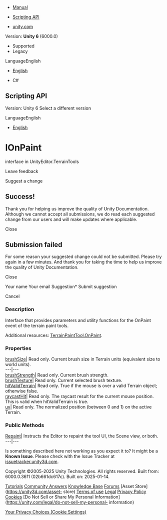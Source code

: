 [ ]()

  * [Manual](../Manual/index.html)
  * [Scripting API](../ScriptReference/index.html)

  * [unity.com](https://unity.com/)

Version: **Unity 6** (6000.0)

  * Supported
  * Legacy

LanguageEnglish

  * [English]()

  * C#

[ ](https://docs.unity3d.com)

## Scripting API

Version: Unity 6 Select a different version

LanguageEnglish

  * [English]()

# IOnPaint

interface in UnityEditor.TerrainTools

Leave feedback

Suggest a change

## Success!

Thank you for helping us improve the quality of Unity Documentation. Although
we cannot accept all submissions, we do read each suggested change from our
users and will make updates where applicable.

Close

## Submission failed

For some reason your suggested change could not be submitted. Please <a>try
again</a> in a few minutes. And thank you for taking the time to help us
improve the quality of Unity Documentation.

Close

Your name Your email Suggestion* Submit suggestion

Cancel

[ ]()

### Description

Interface that provides parameters and utility functions for the OnPaint event
of the terrain paint tools.

Additional resources:
[TerrainPaintTool<T0>.OnPaint](TerrainTools.TerrainPaintTool_1.OnPaint.html).

### Properties

[brushSize](TerrainTools.IOnPaint-brushSize.html)| Read only. Current brush
size in Terrain units (equivalent size to world units).  
---|---  
[brushStrength](TerrainTools.IOnPaint-brushStrength.html)| Read only. Current
brush strength.  
[brushTexture](TerrainTools.IOnPaint-brushTexture.html)| Read only. Current
selected brush texture.  
[hitValidTerrain](TerrainTools.IOnPaint-hitValidTerrain.html)| Read only. True
if the mouse is over a valid Terrain object; otherwise false.  
[raycastHit](TerrainTools.IOnPaint-raycastHit.html)| Read only. The raycast
result for the current mouse position. This is valid when hitValidTerrain is
true.  
[uv](TerrainTools.IOnPaint-uv.html)| Read only. The normalized position
(between 0 and 1) on the active Terrain.  
  
### Public Methods

[Repaint](TerrainTools.IOnPaint.Repaint.html)| Instructs the Editor to repaint
the tool UI, the Scene view, or both.  
---|---  
  
Is something described here not working as you expect it to? It might be a
**Known Issue**. Please check with the Issue Tracker at
[issuetracker.unity3d.com](https://issuetracker.unity3d.com).

Copyright ©2005-2025 Unity Technologies. All rights reserved. Built from:
6000.0.36f1 (02b661dc617c). Built on: 2025-01-14.

[Tutorials](https://unity3d.com/learn) [Community
Answers](https://answers.unity3d.com) [Knowledge
Base](https://support.unity3d.com/hc/en-us)
[Forums](https://forum.unity3d.com) [Asset Store](https://unity3d.com/asset-
store) [Terms of use](https://docs.unity3d.com/Manual/TermsOfUse.html)
[Legal](https://unity.com/legal) [Privacy
Policy](https://unity.com/legal/privacy-policy)
[Cookies](https://unity.com/legal/cookie-policy) [Do Not Sell or Share My
Personal Information](https://unity.com/legal/do-not-sell-my-personal-
information)

[Your Privacy Choices (Cookie Settings)](javascript:void\(0\);)

